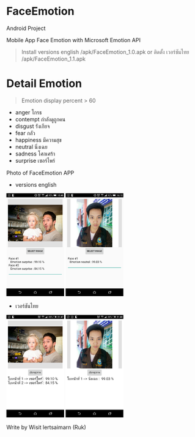 # FaceEmotion
Android Project 

Mobile App Face Emotion with Microsoft Emotion API

> Install versions english /apk/FaceEmotion_1.0.apk
> or
> ติดตั้ง เวอร์ชันไทย /apk/FaceEmotion_1.1.apk

# Detail Emotion 
> Emotion display percent > 60 
- anger โกรธ 
- contempt กำลังดูถูกคน
- disgust รังเกียจ
- fear กลัว 
- happiness มีความสุข 
- neutral นิ่งเฉย 
- sadness โศกเศร้า 
- surprise เซอร์ไพร์ 

Photo of FaceEmotion APP

- versions english

<img src="img/1_EN.png" width="30%"/> <img src="img/2_EN.png" width="30%"/>

- เวอร์ชันไทย

<img src="img/1_TH.png" width="30%"/> <img src="img/2_TH.png" width="30%"/>

Write by Wisit lertsaimarn  (Ruk)
